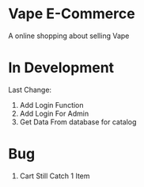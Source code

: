 # Vape E-Commerce
A online shopping about selling Vape
# In Development
Last Change: <br>
1. Add Login Function <br>
2. Add Login For Admin <br>
4. Get Data From database for catalog <br>

# Bug
1. Cart Still Catch 1 Item
